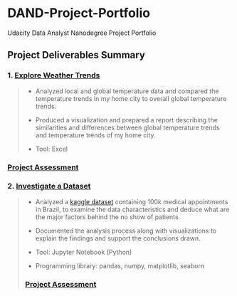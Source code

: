 # DAND-Project-Portfolio
Udacity Data Analyst Nanodegree Project Portfolio
## Project Deliverables Summary
### 1. [Explore Weather Trends](https://github.com/mohammedjfaziz/DAND-Project-Portfolio/tree/main/Project%201-Explore%20Weather%20Trends)
> * Analyzed local and global temperature data and compared the temperature trends in my home city to overall global temperature trends.
>
>
> * Produced a visualization and prepared a report describing the similarities and differences between global temperature trends and temperature trends of my home city.
>
>
> * Tool: Excel
>

### [Project Assessment](https://github.com/mohammedjfaziz/DAND-Project-Portfolio/blob/main/Project%201-Explore%20Weather%20Trends/Project%201-Review.pdf)

### 2. [Investigate a Dataset](https://github.com/mohammedjfaziz/DAND-Project-Portfolio/tree/main/Project%202-Investigate%20a%20Dataset)
> * Analyzed a [kaggle dataset](https://www.kaggle.com/joniarroba/noshowappointments) containing 100k medical appointments in Brazil, to examine the data characteristics and deduce what are the major factors behind the no show of patients
>
>
> * Documented the analysis process along with visualizations to explain the findings and support the conclusions drawn.
>
>
> * Tool: Jupyter Notebook (Python)
>
>
> * Programming library: pandas, numpy, matplotlib, seaborn
>### [Project Assessment](https://github.com/mohammedjfaziz/DAND-Project-Portfolio/blob/main/Project%202-Investigate%20a%20Dataset/Project%202%20-%20Review.pdf)

